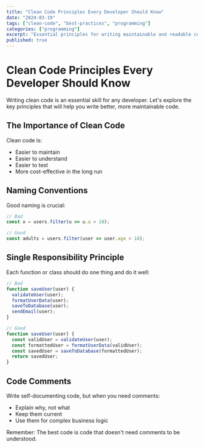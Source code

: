 ```yaml
---
title: "Clean Code Principles Every Developer Should Know"
date: "2024-03-19"
tags: ["clean-code", "best-practices", "programming"]
categories: ["programming"]
excerpt: "Essential principles for writing maintainable and readable code"
published: true
---
```


# Clean Code Principles Every Developer Should Know

Writing clean code is an essential skill for any developer. Let's explore the key principles that will help you write better, more maintainable code.

## The Importance of Clean Code

Clean code is:
- Easier to maintain
- Easier to understand
- Easier to test
- More cost-effective in the long run

## Naming Conventions

Good naming is crucial:

```javascript
// Bad
const x = users.filter(u => u.a > 18);

// Good
const adults = users.filter(user => user.age > 18);
```

## Single Responsibility Principle

Each function or class should do one thing and do it well:

```javascript
// Bad
function saveUser(user) {
  validateUser(user);
  formatUserData(user);
  saveToDatabase(user);
  sendEmail(user);
}

// Good
function saveUser(user) {
  const validUser = validateUser(user);
  const formattedUser = formatUserData(validUser);
  const savedUser = saveToDatabase(formattedUser);
  return savedUser;
}
```

## Code Comments

Write self-documenting code, but when you need comments:
- Explain why, not what
- Keep them current
- Use them for complex business logic

Remember: The best code is code that doesn't need comments to be understood. 